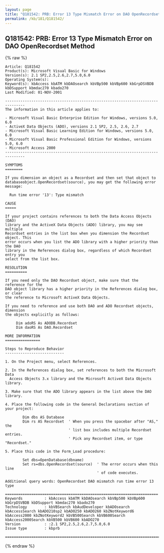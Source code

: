 ```yaml
---
layout: page
title: "Q181542: PRB: Error 13 Type Mismatch Error on DAO OpenRecordset Method"
permalink: /kb/181/Q181542/
---
```


## Q181542: PRB: Error 13 Type Mismatch Error on DAO OpenRecordset Method

{% raw %}

	Article: Q181542
	Product(s): Microsoft Visual Basic for Windows
	Version(s): 2.1 SP2,2.5,2.6,2.7,5.0,6.0
	Operating System(s): 
	Keyword(s): kbAccess kbATM kbDAOsearch kbVBp500 kbVBp600 kbGrpDSVBDB kbDSupport kbmdac270 kbado270
	Last Modified: 01-NOV-2001
	
	-------------------------------------------------------------------------------
	The information in this article applies to:
	
	- Microsoft Visual Basic Enterprise Edition for Windows, versions 5.0, 6.0 
	- ActiveX Data Objects (ADO), versions 2.1 SP2, 2.5, 2.6, 2.7 
	- Microsoft Visual Basic Learning Edition for Windows, versions 5.0, 6.0 
	- Microsoft Visual Basic Professional Edition for Windows, versions 5.0, 6.0 
	- Microsoft Access 2000 
	-------------------------------------------------------------------------------
	
	SYMPTOMS
	========
	
	If you dimension an object as a Recordset and then set that object to
	databaseobject.OpenRecordset(source), you may get the following error message:
	
	  Run time error '13': Type mismatch
	
	CAUSE
	=====
	
	If your project contains references to both the Data Access Objects (DAO)
	library and the ActiveX Data Objects (ADO) library, you may see multiple
	Recordset entries in the list box when you dimension the Recordset object. This
	error occurs when you list the ADO library with a higher priority than the DAO
	library in the References dialog box, regardless of which Recordset entry you
	select from the list box.
	
	RESOLUTION
	==========
	
	If you need only the DAO Recordset object, make sure that the reference for the
	DAO object library has a higher priority in the References dialog box, or clear
	the reference to Microsoft ActiveX Data Objects.
	
	If you need to reference and use both DAO and ADO Recordset objects, dimension
	the objects explicitly as follows:
	
	     Dim adoRS As ADODB.Recordset
	     Dim daoRS As DAO.Recordset
	
	MORE INFORMATION
	================
	
	Steps to Reproduce Behavior
	---------------------------
	
	1. On the Project menu, select References.
	
	2. In the References dialog box, set references to both the Microsoft Data
	  Access Objects 3.x library and the Microsoft ActiveX Data Objects library.
	
	3. Make sure that the ADO library appears in the list above the DAO library.
	
	4. Place the following code in the General Declarations section of your project:
	
	        Dim dbs AS Database
	        Dim rs AS Recordset  ' When you press the spacebar after "AS," the
	                             ' list box includes multiple Recordset entries.
	                             ' Pick any Recordset item, or type "Recordset."
	
	5. Place this code in the Form_Load procedure:
	
	        Set dbs=OpenDatabase(dbname)
	        Set rs=dbs.OpenRecordset(source)  ' The error occurs when this line
	                                          ' of code executes.
	
	Additional query words: OpenRecordset DAO mismatch run time error 13 type
	
	======================================================================
	Keywords          : kbAccess kbATM kbDAOsearch kbVBp500 kbVBp600 kbGrpDSVBDB kbDSupport kbmdac270 kbado270 
	Technology        : kbVBSearch kbAudDeveloper kbADOsearch kbAccessSearch kbADO210sp2 kbADO250 kbADO260 kbZNotKeyword6 kbAccess2000 kbZNotKeyword2 kbVB500Search kbVB600Search kbAccess2000Search kbVB500 kbVB600 kbADO270
	Version           : :2.1 SP2,2.5,2.6,2.7,5.0,6.0
	Issue type        : kbprb
	
	=============================================================================
	

{% endraw %}
